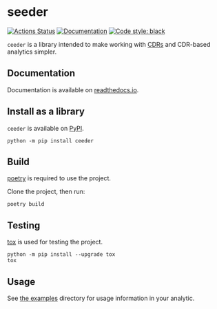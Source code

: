 # seeder

<a href="https://github.com/qntfy/ceeder/actions"><img alt="Actions Status" src="https://github.com/qntfy/ceeder/workflows/Tests/badge.svg"></a>
[![Documentation](https://readthedocs.org/projects/ceeder/badge/?version=latest)](https://ceeder.readthedocs.io/en/latest/?badge=latest)
[![Code style: black](https://img.shields.io/badge/code%20style-black-000000.svg)](https://github.com/psf/black)


`ceeder` is a library intended to make working with
[CDRs](https://github.com/WorldModelers/Document-Schema)
and CDR-based analytics simpler.

## Documentation

Documentation is available on
[readthedocs.io](https://ceeder.readthedocs.io/en/latest/).

## Install as a library

`ceeder` is available on [PyPI](https://pypi.org/project/ceeder/).

``` shell
python -m pip install ceeder
```

## Build

[poetry](https://python-poetry.org/) is required to use the project.

Clone the project, then run:

```shell
poetry build
```

## Testing

[tox](https://tox.readthedocs.io/en/latest/index.html) is used for testing the
project.

``` shell
python -m pip install --upgrade tox
tox
```

## Usage

See [the examples](./examples) directory for usage information
in your analytic.
